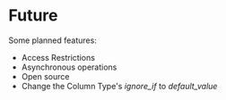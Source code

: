 # Future

Some planned features:
 * Access Restrictions
 * Asynchronous operations
 * Open source
 * Change the Column Type's *ignore_if* to *default_value*